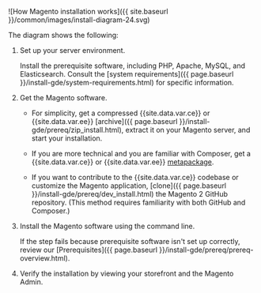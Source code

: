 ![How Magento installation works]({{ site.baseurl }}/common/images/install-diagram-24.svg)

The diagram shows the following:

1. Set up your server environment.

   Install the prerequisite software, including PHP, Apache, MySQL, and Elasticsearch. Consult the [system requirements]({{ page.baseurl }}/install-gde/system-requirements.html) for specific information.

1. Get the Magento software.

   *  For simplicity, get a compressed {{site.data.var.ce}} or {{site.data.var.ee}} [archive]({{ page.baseurl }}/install-gde/prereq/zip_install.html), extract it on your Magento server, and start your installation.

   *  If you are more technical and you are familiar with Composer, get a {{site.data.var.ce}} or {{site.data.var.ee}}  [metapackage]({{page.baseurl}}/install-gde/composer.html).

   *  If you want to contribute to the {{site.data.var.ce}} codebase or customize the Magento application, [clone]({{ page.baseurl }}/install-gde/prereq/dev_install.html) the Magento 2 GitHub repository. (This method requires familiarity with both GitHub and Composer.)

1. Install the Magento software using the command line.

   If the step fails because prerequisite software isn't set up correctly, review our [Prerequisites]({{ page.baseurl }}/install-gde/prereq/prereq-overview.html).

1. Verify the installation by viewing your storefront and the Magento Admin.
